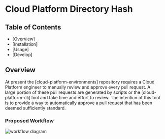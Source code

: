 # Cloud Platform Directory Hash

## Table of Contents
- [Overview]
- [Installation]
- [Usage]
- [Develop]

## Overview
At present the [cloud-platform-environments] repository requires a Cloud Platform engineer to manually review and approve every pull request. A large portion of these pull requests are generated by scripts or the [cloud-platform-cli] tool and take time and effort to review. The intention of this tool is to provide a way to automatically approve a pull request that has been deemed sufficiently standard.

### Proposed Workflow

![workflow diagram](https://raw.githubusercontent.com/ministryofjustice/cloud-platform-directory-hash/main/docs/workflow.drawio)


[create a repository]: https://github.com/ministryofjustice/template-repository/generate
